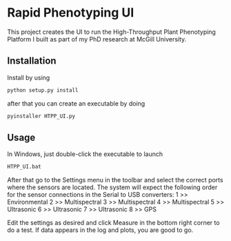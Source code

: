 # Rapid Phenotyping UI

This project creates the UI to run the High-Throughput Plant Phenotyping
Platform I built as part of my PhD research at McGill University.

## Installation

Install by using

```bash
python setup.py install
```

after that you can create an executable by doing
```bash
pyinstaller HTPP_UI.py
```

## Usage

In Windows, just double-click the executable to launch
```bash
HTPP_UI.bat
```
After that go to the Settings menu in the toolbar and select
the correct ports where the sensors are located.
The system will expect the following order for the sensor connections
in the Serial to USB converters:
1 >> Environmental
2 >> Multispectral
3 >> Multispectral
4 >> Multispectral
5 >> Ultrasonic
6 >> Ultrasonic
7 >> Ultrasonic
8 >> GPS

Edit the settings as desired and click Measure in the bottom right corner to do
a test. If data appears in the log and plots, you are good to go.